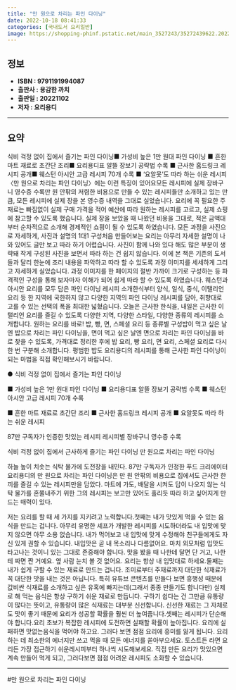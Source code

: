 ```yaml
---
title: "만 원으로 차리는 파인 다이닝"
date: 2022-10-18 08:41:33
categories: [국내도서 요리일반]
image: https://shopping-phinf.pstatic.net/main_3527243/35272439622.20221017144505.jpg
---
```


## **정보**

- **ISBN : 9791191994087**
- **출판사 : 용감한 까치**
- **출판일 : 20221102**
- **저자 : 요리용디**

------



## **요약**

식비 걱정 없이 집에서 즐기는 파인 다이닝■ 가성비 높은 1만 원대 파인 다이닝       ■ 흔한 마트 재료로 초간단 조리■ 요리용디표 알뜰 장보기 공략법 수록     ■ 근사한 홈드링크 레시피 공개■ 웨스턴 아시안 고급 레시피 70개 수록   ■ ‘요알못’도 따라 하는 쉬운 레시피 〈만 원으로 차리는 파인 다이닝〉에는 이런 특징이 있어요모든 레시피에 실제 장바구니 영수증 수록만 원 안팎의 저렴한 비용으로 만들 수 있는 레시피들만 소개하고 있는 만큼, 모든 레시피에 실제 장을 본 영수증 내역을 그대로 실었습니다. 요리에 꼭 필요한 주재료는 빠짐없이 실제 구매 가격을 적어 예산에 따라 원하는 레시피를 고르고, 실제 쇼핑에 참고할 수 있도록 했습니다. 실제 장을 보았을 때 나왔던 비용을 그대로, 적은 금액대부터 순차적으로 소개해 경제적인 쇼핑이 될 수 있도록 하였습니다. 모든 과정을 사진으로 자세하게, 사진과 설명의 1대1 구성처음 만들어보는 요리는 아무리 자세한 설명이 나와 있어도 글만 보고 따라 하기 어렵습니다. 사진이 함께 나와 있다 해도 많은 부분이 생략돼 작게 구성된 사진을 보면서 따라 하는 건 쉽지 않습니다. 이에 본 책은 기존의 도서들과 달리 한눈에 조리 내용을 파악하고 따라 할 수 있도록 과정 이미지를 세세하게 그리고 자세하게 실었습니다. 과정 이미지를 한 페이지의 절반 가까이 크기로 구성하는 등 파격적인 구성을 통해 보자마자 이해가 되어 쉽게 따라 할 수 있도록 하였습니다.  웨스턴과 아시안 요리를 모두 담은 파인 다이닝 레시피 소개한식부터 양식, 일식, 중식, 이탤리언 요리 등 한 지역에 국한하지 않고 다양한 지역의 파인 다이닝 레시피를 담아, 취향대로 고를 수 있는 선택의 폭을 최대한 넓혔습니다. 오늘은 근사한 한식을, 내일은 근사한 이탤리언 요리를 즐길 수 있도록 다양한 지역, 다양한 스타일, 다양한 종류의 레시피를 소개합니다.  원하는 요리를 바로! 밥, 빵, 면, 스페셜 요리 등 종류별 구성밥이 먹고 싶은 날엔 밥으로 차리는 파인 다이닝을, 면이 먹고 싶은 날엔 면으로 차리는 파인 다이닝을 바로 찾을 수 있도록, 가격대로 정리한 후에 밥 요리, 빵 요리, 면 요리, 스페셜 요리로 다시 한 번 구분해 소개합니다. 평범한 밥도 요리용디의 레시피를 통해 근사한 파인 다이닝이 되는 마법을 직접 확인해보시기 바랍니다.

● 식비 걱정 없이 집에서 즐기는 파인 다이닝

■ 가성비 높은 1만 원대 파인 다이닝 
■ 요리용디표 알뜰 장보기 공략법 수록 
■ 웨스턴아시안 고급 레시피 70개 수록 

■ 흔한 마트 재료로 초간단 조리
■ 근사한 홈드링크 레시피 공개
■ 요알못도 따라 하는 쉬운 레시피

87만 구독자가 인증한 맛있는 레시피
레시피별 장바구니 영수증 수록

식비 걱정 없이 집에서 근사하게 즐기는 파인 다이닝
만 원으로 차리는 파인 다이닝

하늘 높이 치솟는 식탁 물가에 도전장을 내민다. 87만 구독자가 인정한 푸드 크리에이터 요리용디의 만 원으로 차리는 파인 다이닝은 만 원 안팎의 비용으로 집에서도 근사한 한 끼를 즐길 수 있는 레시피만을 담았다. 마트에 가도, 배달을 시켜도 답이 나오지 않는 식탁 물가를 혼쭐내주기 위한 그의 레시피는 보고만 있어도 홀리듯 따라 하고 싶어지게 만드는 매력이 있다.

저는 요리를 할 때 세 가지를 지키려고 노력합니다.첫째는 내가 맛있게 먹을 수 있는 음식을 만드는 겁니다. 아무리 유명한 셰프가 개발한 레시피를 시도하더라도 내 입맛에 맞지 않으면 아무 소용 없습니다. 내가 먹어보고 내 입맛에 맞게 수정해야 친구들에게도 자신 있게 권할 수 있습니다. 내입맛은 곧 내 목소리나 다름없어요. 마치 외모처럼 입맛도 타고나는 것이니 있는 그대로 존중해야 합니다. 맛을 봤을 때 나한테 달면 단 거고, 나한테 짜면 짠 거예요. 옆 사람 눈치 볼 것 없어요. 요리는 항상 내 입맛대로 하세요.둘째는 내가 쉽게 구할 수 있는 재료로 만드는 겁니다. 조미료부터 주재료까지 대단한 식재료가 꼭 대단한 맛을 내는 것은 아닙니다. 특히 유튜브 콘텐츠를 만들다 보면 흥행성 때문에 값비싼 식재료를 소개하고 싶은 유혹에 빠지는데(그래서 종종 만들기도 합니다만) 실제로 해 먹는 음식은 항상 구하기 쉬운 재료로 만듭니다. 구하기 쉽다는 건 그만큼 유통량이 많다는 뜻이고, 유통량이 많은 식재료는 대부분 신선합니다. 신선한 재료는 그 자체로도 맛이 좋기 때문에 요리가 성공할 확률을 훨씬 더 높여줍니다.셋째는 레시피가 단순해야 합니다.요리 초보가 복잡한 레시피에 도전하면 실패할 확률이 높아집니다. 요리에 실패하면 맛없는음식을 먹어야 하고요. 그러다 보면 점점 요리에 흥미를 잃게 됩니다. 요리하는 데 최소한의 에너지만 쓰고 먹을 때 모든 에너지를 쏟아부으세요. 토스트든 라면 요리든 가장 접근하기 쉬운레시피부터 하나씩 시도해보세요. 직접 만든 요리가 맛있으면 계속 만들어 먹게 되고, 그러다보면 점점 어려운 레시피도 소화할 수 있습니다.

------

#만 원으로 차리는 파인 다이닝


